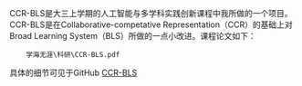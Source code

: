 CCR-BLS是大三上学期的人工智能与多学科实践创新课程中我所做的一个项目。CCR-BLS是在Collaborative-competative Representation（CCR）的基础上对Broad Learning System（BLS）所做的一点小改进。课程论文如下：  
```pdf
	学海无涯\科研\CCR-BLS.pdf
```
具体的细节可见于GitHub
[CCR-BLS](https://github.com/WuGuangHeng/CCR_BLS)  
